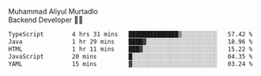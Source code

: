 Muhammad Aliyul Murtadlo
<br>
Backend Developer 👨‍💻
<br>
<!--START_SECTION:waka-->

```txt
TypeScript        4 hrs 31 mins   ██████████████▒░░░░░░░░░░   57.42 %
Java              1 hr 29 mins    ████▓░░░░░░░░░░░░░░░░░░░░   18.96 %
HTML              1 hr 11 mins    ███▓░░░░░░░░░░░░░░░░░░░░░   15.22 %
JavaScript        20 mins         █░░░░░░░░░░░░░░░░░░░░░░░░   04.35 %
YAML              15 mins         ▓░░░░░░░░░░░░░░░░░░░░░░░░   03.24 %
```

<!--END_SECTION:waka-->
